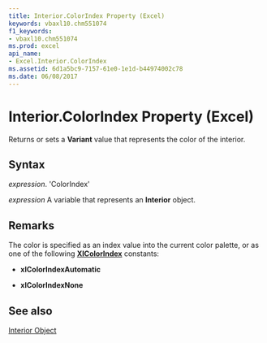 ```yaml
---
title: Interior.ColorIndex Property (Excel)
keywords: vbaxl10.chm551074
f1_keywords:
- vbaxl10.chm551074
ms.prod: excel
api_name:
- Excel.Interior.ColorIndex
ms.assetid: 6d1a5bc9-7157-61e0-1e1d-b44974002c78
ms.date: 06/08/2017
---
```



# Interior.ColorIndex Property (Excel)

Returns or sets a  **Variant** value that represents the color of the interior.


## Syntax

 _expression_. 'ColorIndex'

 _expression_ A variable that represents an **Interior** object.


## Remarks

The color is specified as an index value into the current color palette, or as one of the following  **[XlColorIndex](Excel.XlColorIndex.md)** constants:


-  **xlColorIndexAutomatic**
    
-  **xlColorIndexNone**
    

## See also


[Interior Object](Excel.Interior(objec).md)

